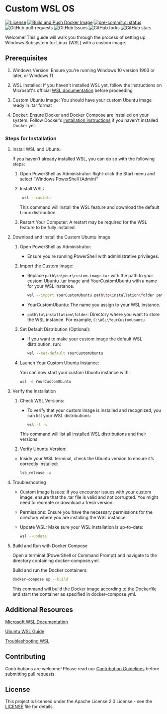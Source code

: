 # Custom WSL OS

[![License](https://img.shields.io/badge/License-Apache_2.0-blue.svg)](https://img.shields.io/github/license/gvatsal60/Custom-WSL-OS)
[![Build and Push Docker Image](https://github.com/gvatsal60/Custom-WSL-OS/actions/workflows/docker-img-push.yaml/badge.svg)](https://github.com/gvatsal60/Custom-WSL-OS/actions/workflows/docker-img-push.yaml)
[![pre-commit.ci status](https://results.pre-commit.ci/badge/github/gvatsal60/Custom-WSL-OS/master.svg)](https://results.pre-commit.ci/latest/github/gvatsal60/Custom-WSL-OS/HEAD)
![GitHub pull-requests](https://img.shields.io/github/issues-pr/gvatsal60/Custom-WSL-OS)
![GitHub Issues](https://img.shields.io/github/issues/gvatsal60/Custom-WSL-OS)
![GitHub forks](https://img.shields.io/github/forks/gvatsal60/Custom-WSL-OS)
![GitHub stars](https://img.shields.io/github/stars/gvatsal60/Custom-WSL-OS)

Welcome! This guide will walk you through the process of setting up Windows Subsystem for Linux (WSL) with a custom image.

## Prerequisites

1. Windows Version: Ensure you're running Windows 10 version 1903 or later, or Windows 11

2. WSL Installed: If you haven't installed WSL yet, follow the instructions on Microsoft's official [WSL documentation](https://learn.microsoft.com/en-us/windows/wsl/install) before proceeding

3. Custom Ubuntu Image: You should have your custom Ubuntu image ready in .tar format

4. Docker: Ensure Docker and Docker Compose are installed on your system. Follow Docker’s [installation instructions](https://docs.docker.com/engine/install/) if you haven't installed Docker yet.

### Steps for Installation

1. Install WSL and Ubuntu

   If you haven’t already installed WSL, you can do so with the following steps:

   1. Open PowerShell as Administrator:
      Right-click the Start menu and select "Windows PowerShell (Admin)"

   2. Install WSL:

      ```sh
       wsl --install
      ```

      This command will install the WSL feature and download the default Linux distribution.

   3. Restart Your Computer:
      A restart may be required for the WSL feature to be fully installed.

2. Download and Install the Custom Ubuntu Image

   1. Open PowerShell as Administrator:

      - Ensure you're running PowerShell with administrative privileges.

   2. Import the Custom Image:

      - Replace `path\to\your\custom-image.tar` with the path to your custom Ubuntu .tar image and YourCustomUbuntu with a name for your WSL instance.

        ```sh
        wsl --import YourCustomUbuntu path\to\installation\folder path\to\your\custom-image.tar
        ```

      - YourCustomUbuntu: The name you assign to your WSL instance.

      - `path\to\installation\folder`: Directory where you want to store the WSL instance. For example, `C:\WSL\YourCustomUbuntu`

   3. Set Default Distribution (Optional):

      - If you want to make your custom image the default WSL distribution, run:

        ```sh
        wsl --set-default YourCustomUbuntu
        ```

   4. Launch Your Custom Ubuntu Instance:

      You can now start your custom Ubuntu instance with:

      ```sh
      wsl -d YourCustomUbuntu
      ```

3. Verify the Installation

   1. Check WSL Versions:

      - To verify that your custom image is installed and recognized, you can list your WSL distributions:

        ```sh
        wsl -l -v
        ```

      This command will list all installed WSL distributions and their versions.

   2. Verify Ubuntu Version:

   - Inside your WSL terminal, check the Ubuntu version to ensure it’s correctly installed:

     ```sh
     lsb_release -a
     ```

4. Troubleshooting

   - Custom Image Issues: If you encounter issues with your custom image, ensure that the .tar file is valid and not corrupted. You might need to recreate or download a fresh version.

   - Permissions: Ensure you have the necessary permissions for the directory where you are installing the WSL instance.

   - Update WSL: Make sure your WSL installation is up-to-date:

     ```sh
     wsl --update
     ```

5. Build and Run with Docker Compose

   Open a terminal (PowerShell or Command Prompt) and navigate to the directory containing docker-compose.yml.

   Build and run the Docker containers:

   ```sh
   docker-compose up --build
   ```

   This command will build the Docker image according to the Dockerfile and start the container as specified in docker-compose.yml.

## Additional Resources

[Microsoft WSL Documentation](https://docs.microsoft.com/en-us/windows/wsl/)

[Ubuntu WSL Guide](https://ubuntu.com/wsl)

[Troubleshooting WSL](https://docs.microsoft.com/en-us/windows/wsl/install-troubleshoot)

## Contributing

Contributions are welcome! Please read our
[Contribution Guidelines](https://github.com/gvatsal60/Custom-WSL-OS/blob/HEAD/CONTRIBUTING.md)
before submitting pull requests.

## License

This project is licensed under the Apache License 2.0 License - see the
[LICENSE](https://github.com/gvatsal60/Custom-WSL-OS/blob/HEAD/LICENSE) file for details.
